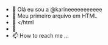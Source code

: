 - 👋 Olá eu sou a @karineeeeeeeeeee
- 👀 Meu primeiro arquivo em HTML</h1>
- 🌱 </html
- 💞️ 
- 📫 How to reach me ...

<!---
karineeeeeeeeeee/karineeeeeeeeeee is a ✨ special ✨ repository because its `README.md` (this file) appears on your GitHub profile.
You can click the Preview link to take a look at your changes.
--->
